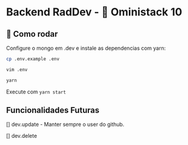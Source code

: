 # Backend RadDev - 🚀 Oministack 10

## 🏃 Como rodar

Configure o mongo em .dev e instale as dependencias com yarn:

```bash
cp .env.example .env

vim .env

yarn
```

Execute com `yarn start`

## Funcionalidades Futuras

[] dev.update - Manter sempre o user do github.

[] dev.delete
